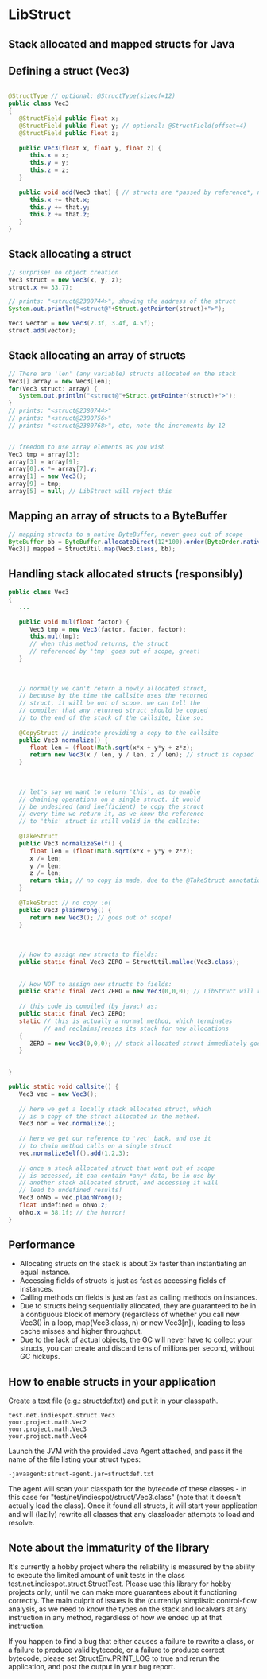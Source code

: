 LibStruct
=========

## Stack allocated and mapped structs for Java


## Defining a struct (Vec3)
```java

@StructType // optional: @StructType(sizeof=12)
public class Vec3
{
   @StructField public float x;
   @StructField public float y; // optional: @StructField(offset=4)
   @StructField public float z;
   
   public Vec3(float x, float y, float z) {
      this.x = x;
      this.y = y;
      this.z = z;
   }
   
   public void add(Vec3 that) { // structs are *passed by reference*, no copy is made
      this.x += that.x;
	  this.y += that.y;
	  this.z += that.z;
   }
}
```

## Stack allocating a struct
```java
// surprise! no object creation
Vec3 struct = new Vec3(x, y, z);
struct.x += 33.77;

// prints: "<struct@2380744>", showing the address of the struct
System.out.println("<struct@"+Struct.getPointer(struct)+">");

Vec3 vector = new Vec3(2.3f, 3.4f, 4.5f);
struct.add(vector);
```



## Stack allocating an array of structs
```java
// There are 'len' (any variable) structs allocated on the stack
Vec3[] array = new Vec3[len];
for(Vec3 struct: array) {
   System.out.println("<struct@"+Struct.getPointer(struct)+">");
}
// prints: "<struct@2380744>"
// prints: "<struct@2380756>"
// prints: "<struct@2380768>", etc, note the increments by 12


// freedom to use array elements as you wish
Vec3 tmp = array[3];
array[3] = array[9];
array[0].x *= array[7].y;
array[1] = new Vec3();
array[9] = tmp;
array[5] = null; // LibStruct will reject this
```

## Mapping an array of structs to a ByteBuffer
```java
// mapping structs to a native ByteBuffer, never goes out of scope
ByteBuffer bb = ByteBuffer.allocateDirect(12*100).order(ByteOrder.nativeOrder());
Vec3[] mapped = StructUtil.map(Vec3.class, bb);
```


## Handling stack allocated structs (responsibly)
```java
public class Vec3
{
   ...
   
   public void mul(float factor) {
      Vec3 tmp = new Vec3(factor, factor, factor);
      this.mul(tmp);
	  // when this method returns, the struct
	  // referenced by 'tmp' goes out of scope, great!
   }
   
   
   
   // normally we can't return a newly allocated struct,
   // because by the time the callsite uses the returned
   // struct, it will be out of scope. we can tell the
   // compiler that any returned struct should be copied
   // to the end of the stack of the callsite, like so:
   
   @CopyStruct // indicate providing a copy to the callsite
   public Vec3 normalize() {
      float len = (float)Math.sqrt(x*x + y*y + z*z);
      return new Vec3(x / len, y / len, z / len); // struct is copied
   }
   
   
   
   // let's say we want to return 'this', as to enable
   // chaining operations on a single struct. it would 
   // be undesired (and inefficient) to copy the struct
   // every time we return it, as we know the reference
   // to 'this' struct is still valid in the callsite:
   
   @TakeStruct
   public Vec3 normalizeSelf() {
      float len = (float)Math.sqrt(x*x + y*y + z*z);
	  x /= len;
	  y /= len;
	  z /= len;
      return this; // no copy is made, due to the @TakeStruct annotation
   }
   
   @TakeStruct // no copy :o(
   public Vec3 plainWrong() {
      return new Vec3(); // goes out of scope!
   }
   
   
   
   // How to assign new structs to fields:
   public static final Vec3 ZERO = StructUtil.malloc(Vec3.class);
   
   
   // How NOT to assign new structs to fields:
   public static final Vec3 ZERO = new Vec3(0,0,0); // LibStruct will reject this
   
   // this code is compiled (by javac) as:   
   public static final Vec3 ZERO;
   static // this is actually a normal method, which terminates
          // and reclaims/reuses its stack for new allocations
   {
      ZERO = new Vec3(0,0,0); // stack allocated struct immediately goes out of scope!
   }
   

}

public static void callsite() {
   Vec3 vec = new Vec3();
   
   // here we get a locally stack allocated struct, which
   // is a copy of the struct allocated in the method.
   Vec3 nor = vec.normalize();
   
   // here we get our reference to 'vec' back, and use it
   // to chain method calls on a single struct
   vec.normalizeSelf().add(1,2,3);
   
   // once a stack allocated struct that went out of scope
   // is accessed, it can contain *any* data, be in use by
   // another stack allocated struct, and accessing it will
   // lead to undefined results!
   Vec3 ohNo = vec.plainWrong();
   float undefined = ohNo.z;
   ohNo.x = 38.1f; // the horror!
}
```


## Performance
+ Allocating structs on the stack is about 3x faster than instantiating an equal instance.
+ Accessing fields of structs is just as fast as accessing fields of instances.
+ Calling methods on fields is just as fast as calling methods on instances.
+ Due to structs being sequentially allocated, they are guaranteed to be in a contiguous block of memory (regardless of whether you call new Vec3() in a loop, map(Vec3.class, n) or new Vec3[n]), leading to less cache misses and higher throughput.
+ Due to the lack of actual objects, the GC will never have to collect your structs, you can create and discard tens of millions per second, without GC hickups.

## How to enable structs in your application
Create a text file (e.g.: structdef.txt) and put it in your classpath.
```
test.net.indiespot.struct.Vec3
your.project.math.Vec2
your.project.math.Vec3
your.project.math.Vec4
```

Launch the JVM with the provided Java Agent attached, and pass it the name of the file listing your struct types:
```
-javaagent:struct-agent.jar=structdef.txt
```
The agent will scan your classpath for the bytecode of these classes - in this
case for "test/net/indiespot/struct/Vec3.class" (note that it doesn't actually
load the class). Once it found all structs, it will start your application and
will (lazily) rewrite all classes that any classloader attempts to load and resolve.


## Note about the immaturity of the library
It's currently a hobby project where the reliability is measured by the ability to execute the limited amount of
unit tests in the class test.net.indiespot.struct.StructTest. Please use this library for hobby projects only, until
we can make more guarantees about it functioning correctly. The main culprit of issues is the (currently) simplistic
control-flow analysis, as we need to know the types on the stack and localvars at any instruction in any method,
regardless of how we ended up at that instruction.

If you happen to find a bug that either causes a failure to rewrite a class, or a failure to produce valid bytecode,
or a failure to produce correct bytecode, please set StructEnv.PRINT_LOG to true and rerun the application, and post
the output in your bug report.
